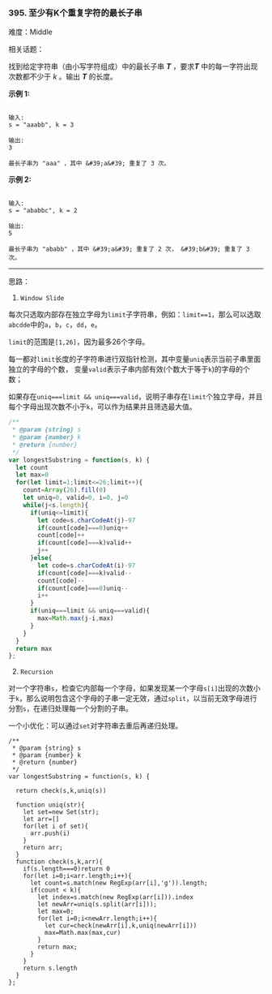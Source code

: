 ### 395. 至少有K个重复字符的最长子串

难度：Middle

相关话题：

找到给定字符串（由小写字符组成）中的最长子串 ***T***  ，要求***T*** 中的每一字符出现次数都不少于 *k*  。输出 ***T*** 的长度。



**示例 1:** 



```

输入:
s = "aaabb", k = 3

输出:
3

最长子串为 "aaa" ，其中 &#39;a&#39; 重复了 3 次。
```


**示例 2:** 



```

输入:
s = "ababbc", k = 2

输出:
5

最长子串为 "ababb" ，其中 &#39;a&#39; 重复了 2 次， &#39;b&#39; 重复了 3 次。
```



-----

思路：

1. `Window Slide`

每次只选取内部存在独立字母为`limit`子字符串，例如：`limit==1`，那么可以选取`abcdde`中的`a`，`b`，`c`，`dd`，`e`。

`limit`的范围是`[1,26]`，因为最多26个字母。

每一都对`limit`长度的子字符串进行双指针检测，其中变量`uniq`表示当前子串里面独立的字母的个数，
 变量`valid`表示子串内部有效(个数大于等于`k`)的字母的个数；

如果存在`uniq===limit && uniq===valid`，说明子串存在`limit`个独立字母，并且每个字母出现次数不小于`k`，可以作为结果并且筛选最大值。

```js
/**
 * @param {string} s
 * @param {number} k
 * @return {number}
 */
var longestSubstring = function(s, k) {
  let count
  let max=0
  for(let limit=1;limit<=26;limit++){
    count=Array(26).fill(0)
    let uniq=0, valid=0, i=0, j=0
    while(j<s.length){
      if(uniq<=limit){
        let code=s.charCodeAt(j)-97
        if(count[code]===0)uniq++
        count[code]++
        if(count[code]===k)valid++
        j++
      }else{
        let code=s.charCodeAt(i)-97
        if(count[code]===k)valid--
        count[code]--
        if(count[code]===0)uniq--
        i++
      }
      if(uniq===limit && uniq===valid){
        max=Math.max(j-i,max)
      }
    }
  }
  return max
};
```


2. `Recursion`

对一个字符串`s`，检查它内部每一个字母，如果发现某一个字母`s[i]`出现的次数小于`k`，那么说明包含这个字母的子串一定无效，通过`split`，以当前无效字母进行分割`s`，在递归处理每一个分割的子串。

一个小优化：可以通过`set`对字符串去重后再递归处理。
```
/**
 * @param {string} s
 * @param {number} k
 * @return {number}
 */
var longestSubstring = function(s, k) {
  
  return check(s,k,uniq(s))
  
  function uniq(str){
    let set=new Set(str);
    let arr=[]
    for(let i of set){
      arr.push(i)
    }
    return arr;
  }
  function check(s,k,arr){
    if(s.length===0)return 0
    for(let i=0;i<arr.length;i++){
      let count=s.match(new RegExp(arr[i],'g')).length;
      if(count < k){
        let index=s.match(new RegExp(arr[i])).index
        let newArr=uniq(s.split(arr[i]));
        let max=0;
        for(let i=0;i<newArr.length;i++){
          let cur=check(newArr[i],k,uniq(newArr[i]))
          max=Math.max(max,cur)
        }
        return max;
      }
    }
    return s.length
  }
};
```

